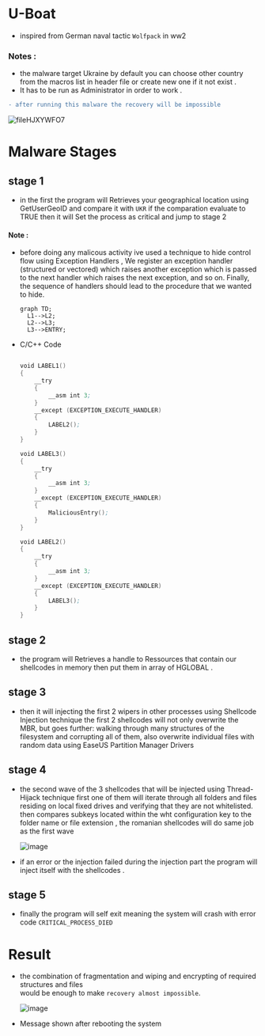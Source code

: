 # U-Boat
* inspired from German naval tactic `Wolfpack` in ww2  

### Notes :
* the malware target Ukraine by default you can choose other country from the macros list in header file or create new one if it not exist .
* It has to be run as Administrator in order to work .
```diff
- after running this malware the recovery will be impossible
```
![fileHJXYWFO7](https://user-images.githubusercontent.com/60795188/159803974-6ecefce0-dfff-4e08-8e47-81aec04303b1.jpg)

# Malware Stages

## stage 1
* in the first the program will Retrieves your geographical location using GetUserGeoID and compare it with ``UKR`` if the comparation evaluate to TRUE  then it will Set the process as critical and jump to stage 2

#### Note :

- before doing any malicous activity ive used a technique to hide control flow using Exception Handlers , We register an exception handler (structured or vectored) which raises another exception which is passed to the next handler which raises the next exception, and so on. Finally, the sequence of handlers should lead to the procedure that we wanted to hide.
  ```mermaid
  graph TD;
    L1-->L2;
    L2-->L3;
    L3-->ENTRY;
  ```
 - C/C++ Code


    ```asm

    void LABEL1()
    {
        __try 
        {
            __asm int 3;
        }
        __except (EXCEPTION_EXECUTE_HANDLER)
        {
            LABEL2();
        }
    }
    
    void LABEL3()
    {
        __try
        {
            __asm int 3;
        }
        __except (EXCEPTION_EXECUTE_HANDLER)
        {
            MaliciousEntry();
        }
    }
    
    void LABEL2()
    {
        __try 
        {
            __asm int 3;
        }
        __except (EXCEPTION_EXECUTE_HANDLER)
        {
            LABEL3();
        }
    }
    ```


## stage 2

* the program will Retrieves a handle to Ressources that contain our shellcodes in memory then put them in array of HGLOBAL .

## stage 3

* then it will injecting the first 2 wipers in other processes using Shellcode Injection technique the first 2 shellcodes will not only overwrite the MBR, but goes further: walking through many structures of the filesystem and corrupting all of them, also overwrite individual files with random data using EaseUS Partition Manager Drivers 

## stage 4

* the second wave of the 3 shellcodes that will be injected using Thread-Hijack technique first one of them will iterate through all folders and files residing on local fixed drives and verifying that they are not whitelisted. then compares subkeys located within the wht configuration key to the folder name or file extension , the romanian shellcodes will do same job as the first wave

   ![image](https://user-images.githubusercontent.com/60795188/159538144-169ca69b-d284-4290-94d8-7064ad5552ce.png)
   
* if an error or the injection failed during the injection part the program will inject itself with the shellcodes .
   
## stage 5

* finally the program will self exit meaning the system will crash with error code `CRITICAL_PROCESS_DIED`

# Result

* the combination of fragmentation and wiping and encrypting of required structures and files <br> would be enough to make `recovery almost impossible`.


  ![image](https://user-images.githubusercontent.com/60795188/159540577-d5732896-3db5-4426-a8d3-81d98d61e1c1.png)
* Message shown after rebooting the system

